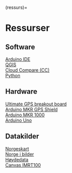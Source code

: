(ressurs)=
# Ressurser

## Software
[Arduino IDE](https://www.arduino.cc) <br>
[QGIS](https://www.qgis.org) <br>
[Cloud Compare (CC)](https://www.cloudcompare.org) <br>
[Python](https://docs.anaconda.com/) <br>

## Hardware
[Ultimate GPS breakout board](https://www.adafruit.com/product/746) <br>
[Arduino MKR GPS Shield](https://store.arduino.cc/products/arduino-mkr-gps-shield?gad_source=1&gclid=Cj0KCQjws560BhCuARIsAHMqE0GcMGz16OT4DQchmQGp525-Cedd_PwuvEVKaMn0l7sHR5FsAh52r7caAg2YEALw_wcB) <br>
[Arduino MKR 1000](https://store.arduino.cc/products/arduino-mkr1000-wifi?selectedStore=eu) <br>
[Arduino Uno](https://store.arduino.cc/products/arduino-uno-rev3) <br>

## Datakilder
[Norgeskart](https://www.norgeskart.no) <br>
[Norge i bilder](https://www.norgeibilder.no) <br>
[Høydedata](https://www.hoydedata.no) <br>
[Canvas IMRT100](https://nmbu.instructure.com/courses/10981/files/folder/Geomatikk/data)
